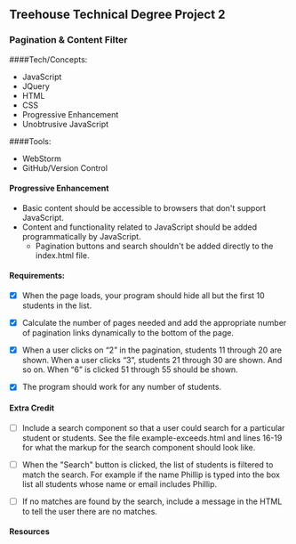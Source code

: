 ## Treehouse Technical Degree Project 2 
### Pagination & Content Filter

####Tech/Concepts:
- JavaScript
- JQuery
- HTML
- CSS
- Progressive Enhancement
- Unobtrusive JavaScript

####Tools:
- WebStorm
- GitHub/Version Control

#### Progressive Enhancement
- Basic content should be accessible to browsers that don't support JavaScript.
- Content and functionality related to JavaScript should be added programmatically by JavaScript.
	- Pagination buttons and search shouldn't be added directly to the index.html file.


#### Requirements:

- [x] When the page loads, your program should hide all but the first 10 students in the list.

- [x] Calculate the number of pages needed and add the appropriate number of pagination links dynamically to the bottom of the page.

- [x] When a user clicks on “2” in the pagination, students 11 through 20 are shown. When a user clicks “3”, students 21 through 30 are shown. And so on. When “6” is clicked 51 through 55 should be shown.

- [x] The program should work for any number of students. 


#### Extra Credit


- [ ] Include a search component so that a user could search for a particular student or students. See the file example-exceeds.html and lines 16-19 for what the markup for the search component should look like.
- [ ] When the "Search" button is clicked, the list of students is filtered to match the search. For example if the name Phillip is typed into the box list all students whose name or email includes Phillip.
- [ ] If no matches are found by the search, include a message in the HTML to tell the user there are no matches.


#### Resources

